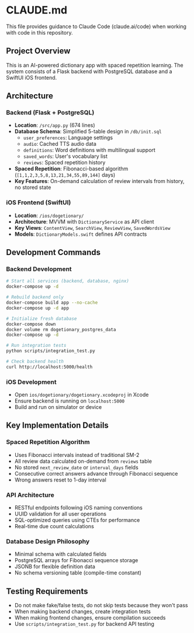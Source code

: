 # CLAUDE.md

This file provides guidance to Claude Code (claude.ai/code) when working with code in this repository.

## Project Overview
This is an AI-powered dictionary app with spaced repetition learning. The system consists of a Flask backend with PostgreSQL database and a SwiftUI iOS frontend.

## Architecture

### Backend (Flask + PostgreSQL)
- **Location**: `/src/app.py` (674 lines)
- **Database Schema**: Simplified 5-table design in `/db/init.sql`
  - `user_preferences`: Language settings
  - `audio`: Cached TTS audio data
  - `definitions`: Word definitions with multilingual support  
  - `saved_words`: User's vocabulary list
  - `reviews`: Spaced repetition history
- **Spaced Repetition**: Fibonacci-based algorithm (`[1,1,2,3,5,8,13,21,34,55,89,144]` days)
- **Key Features**: On-demand calculation of review intervals from history, no stored state

### iOS Frontend (SwiftUI)
- **Location**: `/ios/dogetionary/`
- **Architecture**: MVVM with `DictionaryService` as API client
- **Key Views**: `ContentView`, `SearchView`, `ReviewView`, `SavedWordsView`
- **Models**: `DictionaryModels.swift` defines API contracts

## Development Commands

### Backend Development
```bash
# Start all services (backend, database, nginx)
docker-compose up -d

# Rebuild backend only
docker-compose build app --no-cache
docker-compose up -d app

# Initialize fresh database
docker-compose down
docker volume rm dogetionary_postgres_data
docker-compose up -d

# Run integration tests
python scripts/integration_test.py

# Check backend health
curl http://localhost:5000/health
```

### iOS Development
- Open `ios/dogetionary/dogetionary.xcodeproj` in Xcode
- Ensure backend is running on `localhost:5000`
- Build and run on simulator or device

## Key Implementation Details

### Spaced Repetition Algorithm
- Uses Fibonacci intervals instead of traditional SM-2
- All review data calculated on-demand from `reviews` table
- No stored `next_review_date` or `interval_days` fields
- Consecutive correct answers advance through Fibonacci sequence
- Wrong answers reset to 1-day interval

### API Architecture
- RESTful endpoints following iOS naming conventions
- UUID validation for all user operations
- SQL-optimized queries using CTEs for performance
- Real-time due count calculations

### Database Design Philosophy
- Minimal schema with calculated fields
- PostgreSQL arrays for Fibonacci sequence storage
- JSONB for flexible definition data
- No schema versioning table (compile-time constant)

## Testing Requirements
- Do not make fake/false tests, do not skip tests because they won't pass
- When making backend changes, create integration tests
- When making frontend changes, ensure compilation succeeds
- Use `scripts/integration_test.py` for backend API testing


